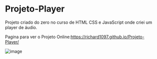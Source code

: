 # Projeto-Player
Projeto criado do zero no curso de HTML CSS e JavaScript onde criei um player de áudio.

Pagina para ver o Projeto Online:https://richard1097.github.io/Projeto-Player/

![image](https://user-images.githubusercontent.com/66485478/147992335-2768df5c-9481-409d-aa07-2e5522afadcf.png)
